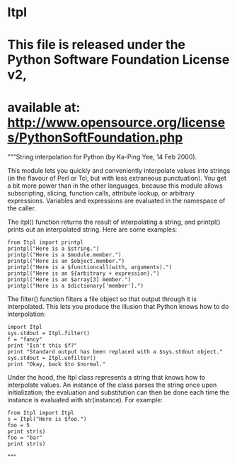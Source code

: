 # Itpl
# This file is released under the Python Software Foundation License v2,
# available at: http://www.opensource.org/licenses/PythonSoftFoundation.php

"""String interpolation for Python (by Ka-Ping Yee, 14 Feb 2000).

This module lets you quickly and conveniently interpolate values into
strings (in the flavour of Perl or Tcl, but with less extraneous
punctuation).  You get a bit more power than in the other languages,
because this module allows subscripting, slicing, function calls,
attribute lookup, or arbitrary expressions.  Variables and expressions
are evaluated in the namespace of the caller.

The itpl() function returns the result of interpolating a string, and
printpl() prints out an interpolated string.  Here are some examples:

    from Itpl import printpl
    printpl("Here is a $string.")
    printpl("Here is a $module.member.")
    printpl("Here is an $object.member.")
    printpl("Here is a $functioncall(with, arguments).")
    printpl("Here is an ${arbitrary + expression}.")
    printpl("Here is an $array[3] member.")
    printpl("Here is a $dictionary['member'].")

The filter() function filters a file object so that output through it
is interpolated.  This lets you produce the illusion that Python knows
how to do interpolation:

    import Itpl
    sys.stdout = Itpl.filter()
    f = "fancy"
    print "Isn't this $f?"
    print "Standard output has been replaced with a $sys.stdout object."
    sys.stdout = Itpl.unfilter()
    print "Okay, back $to $normal."

Under the hood, the Itpl class represents a string that knows how to
interpolate values.  An instance of the class parses the string once
upon initialization; the evaluation and substitution can then be done
each time the instance is evaluated with str(instance).  For example:

    from Itpl import Itpl
    s = Itpl("Here is $foo.")
    foo = 5
    print str(s)
    foo = "bar"
    print str(s)
"""
